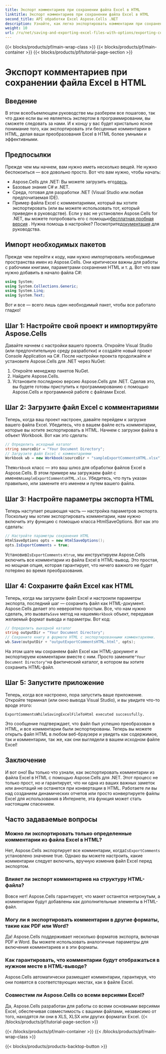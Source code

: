 ```yaml
---
title: Экспорт комментариев при сохранении файла Excel в HTML
linktitle: Экспорт комментариев при сохранении файла Excel в HTML
second_title: API обработки Excel Aspose.Cells .NET
description: Узнайте, как легко экспортировать комментарии при сохранении файлов Excel в HTML с помощью Aspose.Cells для .NET. Следуйте этому пошаговому руководству, чтобы сохранить аннотации.
weight: 10
url: /ru/net/saving-and-exporting-excel-files-with-options/exporting-comments/
---
```


{{< blocks/products/pf/main-wrap-class >}}
{{< blocks/products/pf/main-container >}}
{{< blocks/products/pf/tutorial-page-section >}}

# Экспорт комментариев при сохранении файла Excel в HTML

## Введение
В этом всеобъемлющем руководстве мы разберем все пошагово, так что даже если вы не являетесь экспертом в программировании, вы сможете следовать за нами. И к концу у вас будет кристально ясное понимание того, как экспортировать эти бесценные комментарии в HTML, делая ваши преобразования Excel в HTML более умными и эффективными.
## Предпосылки
Прежде чем мы начнем, вам нужно иметь несколько вещей. Не нужно беспокоиться — все довольно просто. Вот что вам нужно, чтобы начать:
-  Aspose.Cells для .NET: Вы можете загрузить его[здесь](https://releases.aspose.com/cells/net/).
- Базовые знания C# и .NET.
- Среда, готовая для разработки .NET (Visual Studio или любая предпочитаемая IDE).
- Пример файла Excel с комментариями, который вы хотите экспортировать (или вы можете использовать тот, который приведен в руководстве).
 Если у вас не установлен Aspose.Cells for .NET, вы можете попробовать его с помощью[бесплатная пробная версия](https://releases.aspose.com/) . Нужна помощь в настройке? Посмотрите[документация](https://reference.aspose.com/cells/net/) для руководства.
## Импорт необходимых пакетов
Прежде чем перейти к коду, нам нужно импортировать необходимые пространства имен из Aspose.Cells. Они критически важны для работы с рабочими книгами, параметрами сохранения HTML и т. д. Вот что вам нужно добавить в начало файла C#:
```csharp
using System;
using System.Collections.Generic;
using System.Linq;
using System.Text;
```
Вот и все — всего лишь один необходимый пакет, чтобы все работало гладко!
## Шаг 1: Настройте свой проект и импортируйте Aspose.Cells
Давайте начнем с настройки вашего проекта. Откройте Visual Studio (или предпочтительную среду разработки) и создайте новый проект Console Application на C#. После настройки проекта продолжайте и установите Aspose.Cells для .NET через NuGet:
1. Откройте менеджер пакетов NuGet.
2. Найдите Aspose.Cells.
3. Установите последнюю версию Aspose.Cells для .NET.
Сделав это, вы будете готовы приступить к программированию с помощью Aspose.Cells и программной работе с файлами Excel.
## Шаг 2: Загрузите файл Excel с комментариями
Теперь, когда ваш проект настроен, давайте перейдем к загрузке вашего файла Excel. Убедитесь, что в вашем файле есть комментарии, которые вы хотите экспортировать в HTML. Начнем с загрузки файла в объект Workbook.
Вот как это сделать:
```csharp
// Определить исходный каталог
string sourceDir = "Your Document Directory";
// Загрузите файл Excel с комментариями
Workbook wb = new Workbook(sourceDir + "sampleExportCommentsHTML.xlsx");
```
 The`Workbook` класс — это ваш шлюз для обработки файлов Excel в Aspose.Cells. В этом примере мы загружаем файл с именем`sampleExportCommentsHTML.xlsx`. Убедитесь, что путь указан правильно, или замените его именем и путем вашего файла.
## Шаг 3: Настройте параметры экспорта HTML
Теперь наступает решающая часть — настройка параметров экспорта. Поскольку мы хотим экспортировать комментарии, нам нужно включить эту функцию с помощью класса HtmlSaveOptions.
Вот как это сделать:
```csharp
// Настройте параметры сохранения HTML
HtmlSaveOptions opts = new HtmlSaveOptions();
opts.IsExportComments = true;
```
 Установив`IsExportComments` к`true`, мы инструктируем Aspose.Cells включить все комментарии из файла Excel в HTML-вывод. Это простая, но мощная опция, которая гарантирует, что ничего важного не будет потеряно во время преобразования.
## Шаг 4: Сохраните файл Excel как HTML
 Теперь, когда мы загрузили файл Excel и настроили параметры экспорта, последний шаг — сохранить файл как HTML-документ. Aspose.Cells делает это невероятно простым. Все, что нам нужно сделать, это вызвать`Save` метод на нашем`Workbook` объект, передавая желаемый формат вывода и параметры.
Вот код:
```csharp
// Определить выходной каталог
string outputDir = "Your Document Directory";
// Сохраните книгу в формате HTML с экспортированными комментариями.
wb.Save(outputDir + "outputExportCommentsHTML.html", opts);
```
 На этом шаге мы сохраняем файл Excel как HTML-документ и экспортируем комментарии вместе с ним. Просто замените`"Your Document Directory"`на фактический каталог, в котором вы хотите сохранить HTML-файл.
## Шаг 5: Запустите приложение
Теперь, когда все настроено, пора запустить ваше приложение. Откройте терминал (или окно вывода Visual Studio), и вы увидите что-то вроде этого:
```plaintext
ExportCommentsWhileSavingExcelFileToHtml executed successfully.
```
Это сообщение подтверждает, что файл был успешно преобразован в HTML, и все комментарии были экспортированы. Теперь вы можете открыть файл HTML в любом веб-браузере и увидеть как содержимое, так и комментарии, так же, как они выглядели в вашем исходном файле Excel!
## Заключение
И вот оно! Вы только что узнали, как экспортировать комментарии из файла Excel в HTML с помощью Aspose.Cells для .NET. Этот процесс не только прост, но и гарантирует, что ни одна из ваших важных заметок или аннотаций не останется при конвертации в HTML. Работаете ли вы над созданием динамических отчетов или просто конвертируете файлы Excel для использования в Интернете, эта функция может стать настоящим спасением.
## Часто задаваемые вопросы
### Можно ли экспортировать только определенные комментарии из файла Excel в HTML?  
Нет, Aspose.Cells экспортирует все комментарии, когда`IsExportComments` установлено значение true. Однако вы можете настроить, какие комментарии следует включить, вручную изменив файл Excel перед экспортом.
### Влияет ли экспорт комментариев на структуру HTML-файла?  
Вовсе нет! Aspose.Cells гарантирует, что макет останется нетронутым, а комментарии будут добавлены как дополнительные элементы в HTML-файл.
### Могу ли я экспортировать комментарии в другие форматы, такие как PDF или Word?  
Да! Aspose.Cells поддерживает несколько форматов экспорта, включая PDF и Word. Вы можете использовать аналогичные параметры для включения комментариев и в эти форматы.
### Как гарантировать, что комментарии будут отображаться в нужном месте в HTML-выводе?  
Aspose.Cells автоматически размещает комментарии, гарантируя, что они появятся в соответствующих местах, как в файле Excel.
### Совместим ли Aspose.Cells со всеми версиями Excel?  
Да, Aspose.Cells разработан для работы со всеми основными версиями Excel, обеспечивая совместимость с вашими файлами, независимо от того, находятся ли они в XLS, XLSX или других форматах Excel.
{{< /blocks/products/pf/tutorial-page-section >}}

{{< /blocks/products/pf/main-container >}}
{{< /blocks/products/pf/main-wrap-class >}}

{{< blocks/products/products-backtop-button >}}
